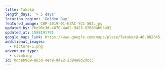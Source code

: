 ```yaml
---
title: Takaka
length_days: '> 5 days'
location_region: 'Golden Bay'
featured_image: CBP-2019-01-NZAC-YCC-502.jpg
updated_by: fbe90c3d-4870-4a02-9423-87030abb3a92
updated_at: 1588191701
google_maps_link: https://www.google.com/maps/place/Takaka/@-40.882845,172.7467811,11z/data=!3m1!4b1!4m5!3m4!1s0x6d3c881521ed629b:0x500ef868479b1d0!8m2!3d-40.8544826!4d172.8062107
additional_images:
  - Picture-1.png
adventure_type:
  - climbing
id: 0dceb909-985d-4ed9-9422-2384a8d2dcc5
---
```


